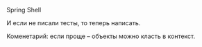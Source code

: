 Spring Shell

И если не писали тесты, то теперь написать.

Коменетарий: если проще – объекты можно класть в контекст.